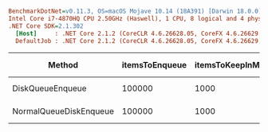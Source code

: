 ``` ini

BenchmarkDotNet=v0.11.3, OS=macOS Mojave 10.14 (18A391) [Darwin 18.0.0]
Intel Core i7-4870HQ CPU 2.50GHz (Haswell), 1 CPU, 8 logical and 4 physical cores
.NET Core SDK=2.1.302
  [Host]     : .NET Core 2.1.2 (CoreCLR 4.6.26628.05, CoreFX 4.6.26629.01), 64bit RyuJIT  [AttachedDebugger]
  DefaultJob : .NET Core 2.1.2 (CoreCLR 4.6.26628.05, CoreFX 4.6.26629.01), 64bit RyuJIT


```
|                 Method | itemsToEnqueue | itemsToKeepInMemory |       Mean |    Error |   StdDev | Gen 0/1k Op | Gen 1/1k Op | Gen 2/1k Op | Allocated Memory/Op |
|----------------------- |--------------- |-------------------- |-----------:|---------:|---------:|------------:|------------:|------------:|--------------------:|
|       DiskQueueEnqueue |         100000 |                1000 | 7,726.4 us | 95.59 us | 89.41 us |   1265.6250 |   1226.5625 |   1210.9375 |            10.06 MB |
| NormalQueueDiskEnqueue |         100000 |                1000 |   711.4 us | 13.11 us | 11.62 us |    285.1563 |    285.1563 |    285.1563 |                1 MB |
